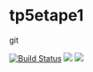 # tp5etape1
git


[![Build Status](https://travis-ci.com/RadhwenSaidii/tp5etape1.svg?branch=main)](https://travis-ci.com/RadhwenSaidii/tp5etape1)
<a href="https://codeclimate.com/github/RadhwenSaidii/tp5etape1/maintainability"><img src="https://api.codeclimate.com/v1/badges/4ba264cf1095f098ecad/maintainability" /></a>
<a href="https://codeclimate.com/github/codeclimate/codeclimate/test_coverage"><img src="https://api.codeclimate.com/v1/badges/a99a88d28ad37a79dbf6/test_coverage" /></a>
